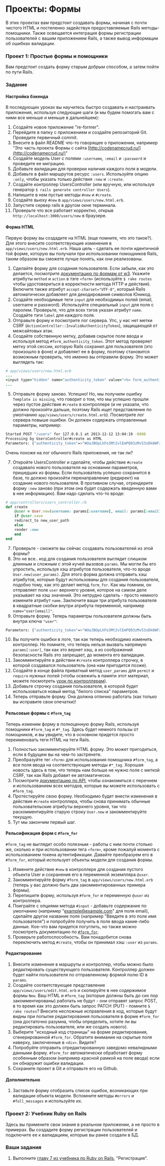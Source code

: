 # Проекты: Формы

В этих проектах вам предстоит создавать формы, начиная с почти чистого HTML и постепенно задействуя предоставляемые Rails методы-помощники. Также освещается интеграция формы регистрации пользователей с вашим приложением Rails, а также вывод информации об ошибках валидации.

### Проект 1: Простые формы и помощники

Вам предстоит создать форму старым добрым способом, а затем пойти по пути Rails.

### Задание

#### Настройка бэкенда

В последующих уроках вы научитесь быстро создавать и настраивать приложения, используя следующие шаги (и мы будем помогать вам с ними все меньше и меньше в дальнейшем):

1. Создайте новое приложение "re-former".
2. Перейдите в папку с приложением и создайте репозиторий Git. Проведите первичный commit.
3. Внесите в файл README что-то говорящее о приложении, например "Это часть проекта Формы с сайта [http://codenamecrud.ru/](http://codenamecrud.ru/)"
4. Создайте модель User с полями `:username`, `:email` и `:password` и проведите ее миграцию.
5. Добавьте валидации для проверки наличия каждого поля в модели.
6. Добавьте в файл маршрутов ресурс `:users`. Используйте опцию `:only`, чтобы указать только действия `:new` и `:create`.
7. Создайте контроллер UsersController (или вручную, или используя генератор `$ rails generate controller Users`).
8. Напишите в нем пустые методы `#new` и `#create`.
9. Создайте вьюху `#new` в `app/views/users/new.html.erb`.
10. Запустите сервер rails в другом окне терминала.
11. Проверьте что все работает корректно, открыв `http://localhost:3000/users/new` в браузере.

#### Форма HTML

Первую форму вы создадите на HTML (еще помните, что это такое?). Для этого внесите соответствующие изменения в `app/views/users/new.html.erb`. Наша цель - сделать ее почти идентичной той форме, которую вы получали при использовании помощников Rails, таким образом вы сможете лучше понять, как они реализованы.

1. Сделайте форму для создания пользователя. Если забыли, как это делается, посмотрите [документацию по формам от w3](http://www.w3schools.com/tags/tag_form.asp). Укажите атрибуты `method` и `action` в тэге `<form>` (используйте `$ rake routes` чтобы удостовериться в корректности метода HTTP и действия). Включите также атрибут `accept-charset="UTF-8"`, который Rails автоматически добавляет для декодирования символов Юникод.
2. Создайте необходимые теги `input` для необходимых полей (email, username и password). Используйте специальный `input` для поля с паролем. Проверьте, что для всех тэгов указан атрибут `name`. Создайте тэги `label` для каждого поля.
3. Отправьте форму и посмотрите лог сервера. Упс, у нас нет метки CSRF (`ActionController::InvalidAuthenticityToken`), защищающей от межсайтовых атак.
4. Создайте собственную метку, добавив скрытое поле ввода и используя метод `#form_authenticity_token`. Этот метод проверяет метку этой сессии, которую Rails сохранил для пользователя (это произошло в фоне) и добавляет ее в форму, поэтому становится возможным проверить, что именно вы отправили форму. Это может выглядеть так:

```ruby
# app/views/users/new.html.erb
...
<input type="hidden" name="authenticity_token" value="<%= form_authenticity_token %>">
...
```

5. Отправьте форму заново. Успешно! Но, мы получили ошибку `Template is missing`, что говорит о том, что мы успешно прошли через пустое действие `#create` в контроллере (и не указали, что должно произойти дальше, поэтому Rails ищет представление по умолчанию `app/views/users/create.html.erb`). Посмотрите лог сервера повыше ошибки. Он должен содержать отправленные параметры, например:

```bash
Started POST "/users" for 127.0.0.1 at 2013-12-12 13:04:19 -0800
Processing by UsersController#create as HTML
Parameters: {"authenticity_token"=>"WUaJBOpLhFo3Mt2vlEmPQ93zMv53sDk6WFzZ2YJJQ0M=", "username"=>"foobar", "email"=>"foo@bar.com", "password"=>"[FILTERED]"}
```

Очень похоже на лог обычного Rails приложения, не так ли?

7. Откройте UsersController и сделайте, чтобы действие `#create` создавало нового пользователя на основании параметров, пришедших из формы. Если пользователь успешно сохранится в базе, то должно произойти перенаправление (редирект) на создание нового пользователя. В противном случае, отрендерите форму `:new` заново (при этом она будет содержать введенную вами в нее информацию). Вам надо сделать что-то вроде:

```ruby
# app/controllers/users_controller.rb
def create
    @user = User.new(username: params[:username], email: params[:email], password: params[:password])
    if @user.save
    redirect_to new_user_path
    else
    render :new
    end
end
```

7. Проверьте - сможете вы сейчас создавать пользователей из этой формы?
8. Это не все.. код для создания пользователя выглядит слишком длинным и сложным с этой кучей вызовов `params`. Мы могли бы его упростить, используя хэш атрибутов пользователя, что-то вроде `User.new(user_params)`. Для этого форма должна отправить хэш атрибутов, которые будут использованы для создания пользователя, подобно тому, как это делает метод `form_for`. Как мы помним, он отправляет поле `user` верхнего уровня, которое на самом деле указывает на хэш значений. Это нетрудно сделать - просто немного измените атрибут `name`. Заключите ваши три атрибута пользователя в квадратные скобки внутри атрибута переменной, например `name="user[email]"`.
9. Отправьте форму. Теперь параметры пользователя должны быть внутри ключа `"user"`:

```bash
Parameters: {"authenticity_token"=>"WUaJBOpLhFo3Mt2vlEmPQ93zMv53sDk6WFzZ2YJJQ0M=", "user" => {"username"=>"foobar", "email"=>"foo@bar.com", "password"=>"[FILTERED]"}}
```

10. Вы получите ошибки в логе, так как теперь необходимо изменить контроллер. Но помните, что теперь нельзя вызвать напрямую `params[:user]`, так как это вернет хэш, а из соображений безопасности Rails это запрещает, до момента его валидации.
11. Закомментируйте в действии `#create` контроллера строчку, в которой создавался пользователь (она нам пригодится позже).
12. Создайте в конце файла приватный метод `user_params` для `permit` и `require` нужных полей (чтобы освежить в памяти этот материал, можете посмотреть [урок по контроллерам](http://codenamecrud.ru/ruby-on-rails/controllers)).
13. Добавьте строчку создания пользователя, в которой будет использоваться новый метод "белого списка" параметров.
14. Теперь отправьте форму. Она должна отлично работать (как только вы исправите свои опечатки)!

#### Рельсовые формы с `#form_tag`

Теперь изменим форму в полноценную форму Rails, используя помощники `#form_tag` и `#*_tag`. Здесь будет немного пользы от помощников, и вы увидите, что в основном придется просто переименовать теги HTML на теги Rails.

1. Полностью закомментируйте HTML форму. Это может пригодиться, если в будущем вы на чем-то застрянете.
2. Преобразуйте тег `<form>` для использования помощника `#form_tag`, а все поля ввода на соответствующие методы `#*_tag`. Хорошая новость здесь в том, что теперь нам больше не нужно поле с меткой CSRF, так как Rails добавит ее автоматически.
3. Посмотрите [документацию по API](http://api.rusrails.ru/rails/classes/ActionView/Helpers/FormTagHelper.html#method-i-form_tag), чтобы ознакомиться с перечнем и использованием всех методов, которые вы можете использовать с `#form_tag`.
4. Протестируйте свою форму. Необходимо будет внести изменения в действие `#create` контроллера, чтобы снова принимать обычные пользовательские атрибуты верхнего уровня, так что раскомментируйте старую строку `User.new` и закомментируйте текущую.
5. Тут мы закончим первый шаг.

#### Рельсификация форм с `#form_for`

`#form_tag` не выглядит особо полезным - работы с ним почти столько же, сколько и при использовании тега `<form>`, кроме пожалуй момента с использованием токена аутентификации. Давайте преобразуем его в `#form_for`, который использует объекты модели для создания формы.

1. Измените действие `#new` в контроллере для создания пустого объекта User и сохранения его в переменной экземпляра `@user`.
2. Закомментируйте форму `#form_tag` в `app/views/users/new.html.erb` (теперь у вас должно быть два закомментированных примера формы).
3. Перепишите форму, используя `#form_for` и переменную `@user` из контроллера.
4. Поиграйте с опциями метода `#input` - добавьте содержание по умолчанию (например "example@example.com" для поля email), сделайте другое название поля (например "Введите в это поле имя пользователя") и попробуйте получить в поле ввода какие-либо данные. Кое-что вам придется погуглить, но также можно посмотреть документацию по [`#form_for`](http://apidock.com/rails/ActionView/Helpers/FormHelper/form_for).
5. Проверьте работоспособность. Вам понадобится снова переключить метод `#create`, чтобы он принимал хэш `:user` из `params`.

#### Редактирование

1. Внесите изменения в маршруты и контроллер, чтобы можно было редактировать существующего пользователя. Контроллер должен будет найти пользователя по отправленному формой полю ID в `params`.
2. Создайте соответствующее представление `app/views/users/edit.html.erb` и скопируйте в нее содержимое формы `New`. Ваш HTML и `#form_tag` (которые должны быть до сих пор закомментированы) работать не будут - они отправят запрос POST, в то время как это должен быть запрос PATCH (PUT) - помните `$ rake routes`? Внесите несложные исправления в код, которые будут видны при попытке редактирования пользователя в форме `#form_for` (она достаточно разумна, чтобы определить, хотите ли вы редактировать пользователя, или же создать нового).
3. Выберите "исходный код страницы" на форме редактирования, сгенерированной `#form_for`. Обратите внимание на скрытые поля наверху, заключенные в `<div>`. Видите?
4. Попробуйте отправить отредактированную заведомо невалидными данными форму. `#form_for` автоматически обработает форму особенным образом (например красной рамкой на поле ввода) если он обнаружит ошибки валидации.
5. Сохраните проект в Git и отправьте его на Github.

#### Дополнительно

1. Заставьте форму отобразить список ошибок, возникающих при валидации объекта модели. Вспомните методы `#errors` и `#full_messages` и используйте их.

### Проект 2: Учебник Ruby on Rails

Здесь вы примените свои знания в реальном приложении, а не просто в примерах. Вы создадите форму регистрации пользователей и подключите ее к валидациям, которые вы ранее создали в БД.

### Ваши задания

1. Выполните [главу 7 из учебника по Ruby on Rails](http://rails.method.kz/), "Регистрация".
